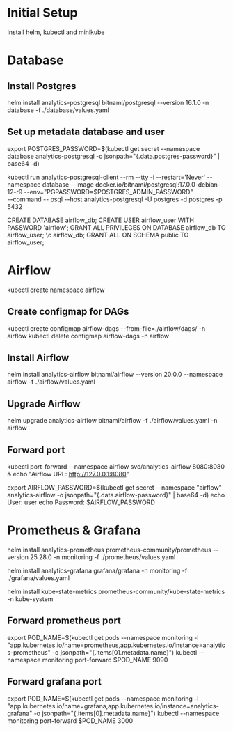 # Initial Setup
Install helm, kubectl and minikube

# Database
## Install Postgres
helm install analytics-postgresql bitnami/postgresql --version 16.1.0 -n database -f ./database/values.yaml

## Set up metadata database and user
export POSTGRES_PASSWORD=$(kubectl get secret --namespace database analytics-postgresql -o jsonpath="{.data.postgres-password}" | base64 -d)

kubectl run analytics-postgresql-client --rm --tty -i --restart='Never' --namespace database --image docker.io/bitnami/postgresql:17.0.0-debian-12-r9 --env="PGPASSWORD=$POSTGRES_ADMIN_PASSWORD" \
      --command -- psql --host analytics-postgresql -U postgres -d postgres -p 5432

CREATE DATABASE airflow_db;
CREATE USER airflow_user WITH PASSWORD 'airflow';
GRANT ALL PRIVILEGES ON DATABASE airflow_db TO airflow_user;
\c airflow_db;
GRANT ALL ON SCHEMA public TO airflow_user;

# Airflow
kubectl create namespace airflow

## Create configmap for DAGs
kubectl create configmap airflow-dags --from-file=./airflow/dags/ -n airflow
kubectl delete configmap airflow-dags -n airflow

## Install Airflow
helm install analytics-airflow bitnami/airflow --version 20.0.0 --namespace airflow -f ./airflow/values.yaml

## Upgrade Airflow
helm upgrade analytics-airflow bitnami/airflow -f ./airflow/values.yaml -n airflow

## Forward port
kubectl port-forward --namespace airflow svc/analytics-airflow 8080:8080 &
    echo "Airflow URL: http://127.0.0.1:8080"

export AIRFLOW_PASSWORD=$(kubectl get secret --namespace "airflow" analytics-airflow -o jsonpath="{.data.airflow-password}" | base64 -d)
    echo User:     user
    echo Password: $AIRFLOW_PASSWORD

# Prometheus & Grafana

helm install analytics-prometheus prometheus-community/prometheus --version 25.28.0 -n monitoring -f ./prometheus/values.yaml

helm install analytics-grafana grafana/grafana -n monitoring -f ./grafana/values.yaml

helm install kube-state-metrics prometheus-community/kube-state-metrics -n kube-system


## Forward prometheus port
export POD_NAME=$(kubectl get pods --namespace monitoring -l "app.kubernetes.io/name=prometheus,app.kubernetes.io/instance=analytics-prometheus" -o jsonpath="{.items[0].metadata.name}")
  kubectl --namespace monitoring port-forward $POD_NAME 9090

## Forward grafana port
export POD_NAME=$(kubectl get pods --namespace monitoring -l "app.kubernetes.io/name=grafana,app.kubernetes.io/instance=analytics-grafana" -o jsonpath="{.items[0].metadata.name}")
     kubectl --namespace monitoring port-forward $POD_NAME 3000
